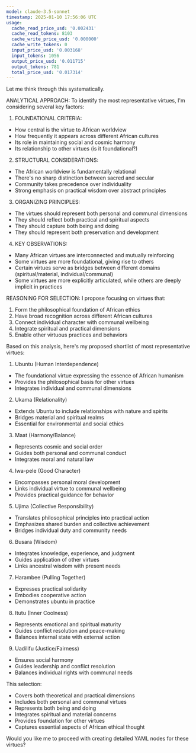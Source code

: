 ```yaml
---
model: claude-3.5-sonnet
timestamp: 2025-01-10 17:56:06 UTC
usage:
  cache_read_price_usd: '0.002431'
  cache_read_tokens: 8103
  cache_write_price_usd: '0.000000'
  cache_write_tokens: 0
  input_price_usd: '0.003168'
  input_tokens: 1056
  output_price_usd: '0.011715'
  output_tokens: 781
  total_price_usd: '0.017314'
---
```


Let me think through this systematically.

ANALYTICAL APPROACH:
To identify the most representative virtues, I'm considering several key factors:

1. FOUNDATIONAL CRITERIA:
- How central is the virtue to African worldview
- How frequently it appears across different African cultures
- Its role in maintaining social and cosmic harmony
- Its relationship to other virtues (is it foundational?)

2. STRUCTURAL CONSIDERATIONS:
- The African worldview is fundamentally relational
- There's no sharp distinction between sacred and secular
- Community takes precedence over individuality
- Strong emphasis on practical wisdom over abstract principles

3. ORGANIZING PRINCIPLES:
- The virtues should represent both personal and communal dimensions
- They should reflect both practical and spiritual aspects
- They should capture both being and doing
- They should represent both preservation and development

4. KEY OBSERVATIONS:
- Many African virtues are interconnected and mutually reinforcing
- Some virtues are more foundational, giving rise to others
- Certain virtues serve as bridges between different domains (spiritual/material, individual/communal)
- Some virtues are more explicitly articulated, while others are deeply implicit in practices

REASONING FOR SELECTION:
I propose focusing on virtues that:
1. Form the philosophical foundation of African ethics
2. Have broad recognition across different African cultures
3. Connect individual character with communal wellbeing
4. Integrate spiritual and practical dimensions
5. Enable other virtuous practices and behaviors

Based on this analysis, here's my proposed shortlist of most representative virtues:

1. Ubuntu (Human Interdependence)
- The foundational virtue expressing the essence of African humanism
- Provides the philosophical basis for other virtues
- Integrates individual and communal dimensions

2. Ukama (Relationality)
- Extends Ubuntu to include relationships with nature and spirits
- Bridges material and spiritual realms
- Essential for environmental and social ethics

3. Maat (Harmony/Balance)
- Represents cosmic and social order
- Guides both personal and communal conduct
- Integrates moral and natural law

4. Iwa-pele (Good Character)
- Encompasses personal moral development
- Links individual virtue to communal wellbeing
- Provides practical guidance for behavior

5. Ujima (Collective Responsibility)
- Translates philosophical principles into practical action
- Emphasizes shared burden and collective achievement
- Bridges individual duty and community needs

6. Busara (Wisdom)
- Integrates knowledge, experience, and judgment
- Guides application of other virtues
- Links ancestral wisdom with present needs

7. Harambee (Pulling Together)
- Expresses practical solidarity
- Embodies cooperative action
- Demonstrates ubuntu in practice

8. Itutu (Inner Coolness)
- Represents emotional and spiritual maturity
- Guides conflict resolution and peace-making
- Balances internal state with external action

9. Uadilifu (Justice/Fairness)
- Ensures social harmony
- Guides leadership and conflict resolution
- Balances individual rights with communal needs

This selection:
- Covers both theoretical and practical dimensions
- Includes both personal and communal virtues
- Represents both being and doing
- Integrates spiritual and material concerns
- Provides foundation for other virtues
- Captures essential aspects of African ethical thought

Would you like me to proceed with creating detailed YAML nodes for these virtues?